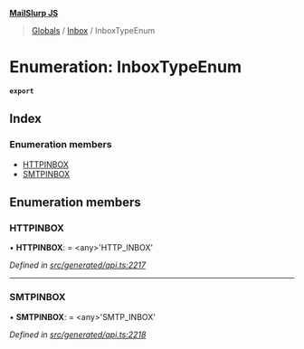 **[MailSlurp JS](../README.md)**

> [Globals](../README.md) / [Inbox](../modules/inbox.md) / InboxTypeEnum

# Enumeration: InboxTypeEnum

**`export`** 

## Index

### Enumeration members

* [HTTPINBOX](inbox.inboxtypeenum.md#httpinbox)
* [SMTPINBOX](inbox.inboxtypeenum.md#smtpinbox)

## Enumeration members

### HTTPINBOX

•  **HTTPINBOX**:  = \<any>'HTTP\_INBOX'

*Defined in [src/generated/api.ts:2217](https://github.com/mailslurp/mailslurp-client/blob/a36d929/src/generated/api.ts#L2217)*

___

### SMTPINBOX

•  **SMTPINBOX**:  = \<any>'SMTP\_INBOX'

*Defined in [src/generated/api.ts:2218](https://github.com/mailslurp/mailslurp-client/blob/a36d929/src/generated/api.ts#L2218)*
